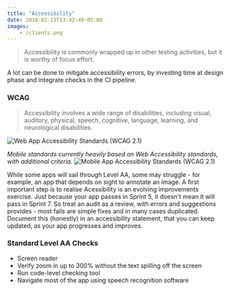 ```yaml
---
title: "Accessibility"
date: 2018-02-13T13:42:49-05:00
images:
    - /clients.png
---
```

> Accessibility is commonly wrapped up in other testing activities, but it is worthy of focus effort.

A lot can be done to mitigate accessibility errors, by investing time at design phase and integrate checks in the CI pipeline.

### WCAG

> Accessibility involves a wide range of disabilities, including visual, auditory, physical, speech, cognitive, language, learning, and neurological disabilities. 

![Web App Accessibility Standards (WCAG 2.1)](https://www.w3.org/TR/WCAG21/)

_Mobile standards currently heavily based on Web Accessibility standards, with additional criteria._
![Mobile App Accessibility Standards (WCAG 2.1)](https://www.w3.org/WAI/standards-guidelines/mobile/)

While some apps will sail through Level AA, some may struggle - for example, an app that depends on sight to annotate an image. A first important step is to realise Acessibility is an evolving improvements exercise.  Just because your app passes in Sprint 5, it doesn't mean it will pass in Sprint 7. So treat an audit as a review, with errors and suggestions provides - most fails are simple fixes and in many cases duplicated. Document this (honestly) in an accessibility statement, that you can keep updated, as your app progresses and improves.

### Standard Level AA Checks
- Screen reader
- Verify zoom in up to 300% without the text spilling off the screen
- Run code-level checking tool
- Navigate most of the app using speech recognition software

